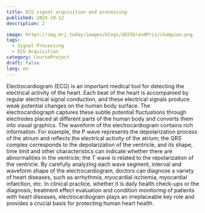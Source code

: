 ```yaml
---
title: ECG signal acquisition and processing
published: 2024-10-12
description: 2

image: https://img.mrj.today/images/blogs/2025GrandPrix/champion.png
tags:
  - Signal Processing
  - ECG Acquisition
category: CourseProject
draft: false
lang: en
---
```


Electrocardiogram (ECG) is an important medical tool for detecting the electrical activity of the heart. Each beat of the heart is accompanied by regular electrical signal conduction, and these electrical signals produce weak potential changes on the human body surface. The electrocardiograph captures these subtle potential fluctuations through electrodes placed at different parts of the human body and converts them into visual graphics.
The waveform of the electrocardiogram contains rich information. For example, the P wave represents the depolarization process of the atrium and reflects the electrical activity of the atrium; the QRS complex corresponds to the depolarization of the ventricle, and its shape, time limit and other characteristics can indicate whether there are abnormalities in the ventricle; the T wave is related to the repolarization of the ventricle. By carefully analyzing each wave segment, interval and waveform shape of the electrocardiogram, doctors can diagnose a variety of heart diseases, such as arrhythmia, myocardial ischemia, myocardial infarction, etc. In clinical practice, whether it is daily health check-ups or the diagnosis, treatment effect evaluation and condition monitoring of patients with heart diseases, electrocardiogram plays an irreplaceable key role and provides a crucial basis for protecting human heart health.